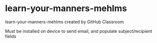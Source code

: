 # learn-your-manners-mehlms
learn-your-manners-mehlms created by GitHub Classroom

Must be installed on device to send email, and populate subject/recipient fields
